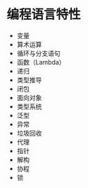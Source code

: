 # 编程语言特性

- 变量
- 算术运算
- 循环与分支语句
- 函数（Lambda）
- 递归
- 类型推导
- 闭包
- 面向对象
- 类型系统
- 泛型
- 异常
- 垃圾回收
- 代理
- 指针
- 解构
- 协程
- 锁
